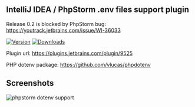 IntelliJ IDEA / PhpStorm .env files support plugin
-------------

Release 0.2 is blocked by PhpStorm bug: https://youtrack.jetbrains.com/issue/WI-36033

[![Version](http://phpstorm.espend.de/badge/9525/version)](https://plugins.jetbrains.com/plugin/9525)
[![Downloads](http://phpstorm.espend.de/badge/9525/downloads)](https://plugins.jetbrains.com/plugin/9525)

Plugin url: https://plugins.jetbrains.com/plugin/9525

PHP dotenv package: https://github.com/vlucas/phpdotenv

## Screenshots

![phpstorm dotenv support](https://plugins.jetbrains.com/files/9525/screenshot_16858.png)
